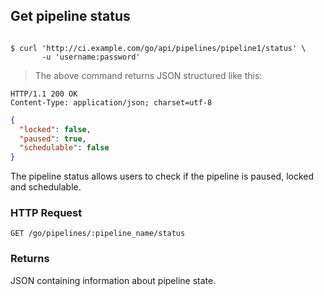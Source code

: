 ## Get pipeline status

```shell

$ curl 'http://ci.example.com/go/api/pipelines/pipeline1/status' \
       -u 'username:password'
```

> The above command returns JSON structured like this:

```http
HTTP/1.1 200 OK
Content-Type: application/json; charset=utf-8
```

```json
{
  "locked": false,
  "paused": true,
  "schedulable": false
}
```

The pipeline status allows users to check if the pipeline is paused, locked and schedulable.

### HTTP Request

`GET /go/pipelines/:pipeline_name/status`

### Returns

JSON containing information about pipeline state.